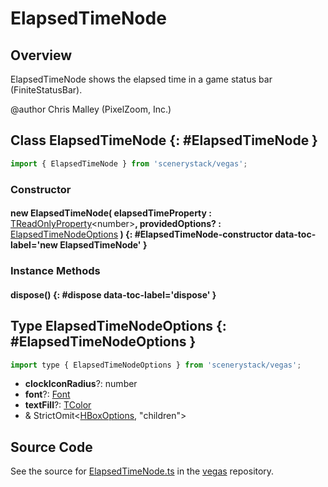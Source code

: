 # ElapsedTimeNode

## Overview

ElapsedTimeNode shows the elapsed time in a game status bar (FiniteStatusBar).

@author Chris Malley (PixelZoom, Inc.)

## Class ElapsedTimeNode {: #ElapsedTimeNode }


```js
import { ElapsedTimeNode } from 'scenerystack/vegas';
```
### Constructor

#### new ElapsedTimeNode( elapsedTimeProperty : <span style="font-weight: 400;">[TReadOnlyProperty](../axon/TReadOnlyProperty.md)&lt;<span style="color: hsla(calc(var(--md-hue) + 180deg),80%,40%,1);">number</span>&gt;</span>, providedOptions? : <span style="font-weight: 400;">[ElapsedTimeNodeOptions](../vegas/ElapsedTimeNode.md#ElapsedTimeNodeOptions)</span> ) {: #ElapsedTimeNode-constructor data-toc-label='new ElapsedTimeNode' }

### Instance Methods

#### dispose() {: #dispose data-toc-label='dispose' }



## Type ElapsedTimeNodeOptions {: #ElapsedTimeNodeOptions }


```js
import type { ElapsedTimeNodeOptions } from 'scenerystack/vegas';
```


- **clockIconRadius**?: <span style="color: hsla(calc(var(--md-hue) + 180deg),80%,40%,1);">number</span>
- **font**?: [Font](../scenery/Font.md)
- **textFill**?: [TColor](../scenery/TColor.md)
- &amp; StrictOmit&lt;[HBoxOptions](../scenery/HBox.md#HBoxOptions), "children"&gt;




## Source Code

See the source for [ElapsedTimeNode.ts](https://github.com/phetsims/vegas/blob/main/js/ElapsedTimeNode.ts) in the [vegas](https://github.com/phetsims/vegas) repository.
